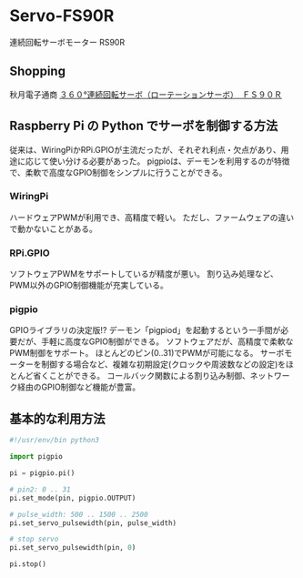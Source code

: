 # Servo-FS90R
連続回転サーボモーター RS90R

## Shopping
秋月電子通商 [３６０°連続回転サーボ（ローテーションサーボ）　ＦＳ９０Ｒ](http://akizukidenshi.com/catalog/g/gM-13206/)

## Raspberry Pi の Python でサーボを制御する方法

従来は、WiringPiかRPi.GPIOが主流だったが、それぞれ利点・欠点があり、用途に応じて使い分ける必要があった。
pigpioは、デーモンを利用するのが特徴で、柔軟で高度なGPIO制御をシンプルに行うことができる。
 
### WiringPi

ハードウェアPWMが利用でき、高精度で軽い。
ただし、ファームウェアの違いで動かないことがある。

### RPi.GPIO

ソフトウェアPWMをサポートしているが精度が悪い。
割り込み処理など、PWM以外のGPIO制御機能が充実している。

### pigpio

GPIOライブラリの決定版!?
デーモン「pigpiod」を起動するという一手間が必要だが、手軽に高度なGPIO制御ができる。
ソフトウェアだが、高精度で柔軟なPWM制御をサポート。
ほとんどのピン(0..31)でPWMが可能になる。
サーボモーターを制御する場合など、複雑な初期設定(クロックや周波数などの設定)をほとんど省くことができる。
コールバック関数による割り込み制御、ネットワーク経由のGPIO制御など機能が豊富。


## 基本的な利用方法

```python
#!/usr/env/bin python3

import pigpio

pi = pigpio.pi()

# pin2: 0 .. 31
pi.set_mode(pin, pigpio.OUTPUT)

# pulse_width: 500 .. 1500 .. 2500
pi.set_servo_pulsewidth(pin, pulse_width)

# stop servo
pi.set_servo_pulsewidth(pin, 0)

pi.stop()
```
